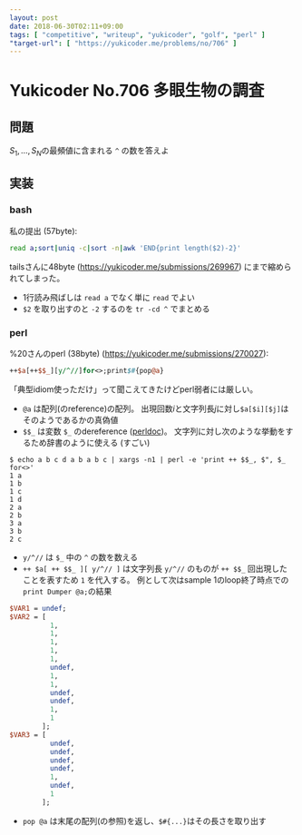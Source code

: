 ```yaml
---
layout: post
date: 2018-06-30T02:11+09:00
tags: [ "competitive", "writeup", "yukicoder", "golf", "perl" ]
"target-url": [ "https://yukicoder.me/problems/no/706" ]
---
```


# Yukicoder No.706 多眼生物の調査

## 問題

<span>$S_1, \dots, S_N$</span>の最頻値に含まれる `^` の数を答えよ

## 実装

### bash

私の提出 (57byte):

``` sh
read a;sort|uniq -c|sort -n|awk 'END{print length($2)-2}'
```

tailsさんに48byte (<https://yukicoder.me/submissions/269967>) にまで縮められてしまった。

-   $1$行読み飛ばしは `read a` でなく単に `read` でよい
-   `$2` を取り出すのと `-2` するのを `tr -cd ^` でまとめる

### perl

%20さんのperl (38byte) (<https://yukicoder.me/submissions/270027>):

``` perl
++$a[++$$_][y/^//]for<>;print$#{pop@a}
```

「典型idiom使っただけ」って聞こえてきたけどperl弱者には厳しい。

-   `@a` は配列(のreference)の配列。 出現回数$i$と文字列長$j$に対し`$a[$i][$j]`はそのようであるかの真偽値
-   `$$_` は変数 `$_` のdereference ([perldoc](https://perldoc.perl.org/perlref.html#Using-References))。 文字列に対し次のような挙動をするため辞書のように使える (すごい)

```
$ echo a b c d a b a b c | xargs -n1 | perl -e 'print ++ $$_, $", $_ for<>'
1 a
1 b
1 c
1 d
2 a
2 b
3 a
3 b
2 c
```

-   `y/^//` は `$_` 中の `^` の数を数える
-   `++ $a[ ++ $$_ ][ y/^// ]` は文字列長 `y/^//` のものが `++ $$_` 回出現したことを表すため `1` を代入する。 例として次はsample 1のloop終了時点での`print Dumper @a;`の結果

``` perl
$VAR1 = undef;
$VAR2 = [
          1,
          1,
          1,
          1,
          1,
          undef,
          1,
          1,
          undef,
          undef,
          1,
          1
        ];
$VAR3 = [
          undef,
          undef,
          undef,
          undef,
          1,
          undef,
          1
        ];
```

-   `pop @a` は末尾の配列(の参照)を返し、`$#{...}`はその長さを取り出す
